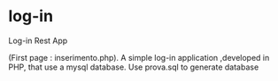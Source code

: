 # log-in
Log-in Rest App

(First page : inserimento.php).
A simple log-in application ,developed in PHP, that use a mysql database.
Use prova.sql to generate database
